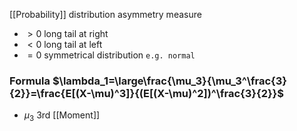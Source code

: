 [[Probability]] distribution asymmetry measure
- $>0$ long tail at right
- $<0$ long tail at left
- $=0$ symmetrical distribution `e.g. normal`
### Formula $\lambda_1=\large\frac{\mu_3}{\mu_3^\frac{3}{2}}=\frac{E[(X-\mu)^3]}{(E[(X-\mu)^2])^\frac{3}{2}}$
- $\mu_3$ 3rd [[Moment]]
